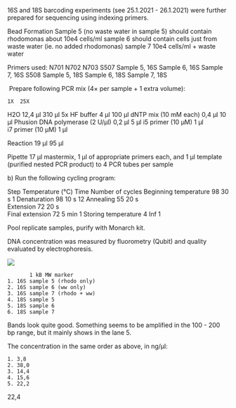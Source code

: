 16S and 18S barcoding experiments (see 25.1.2021 - 26.1.2021) were further prepared for sequencing using indexing primers.

Bead Formation
Sample 5 (no waste water in sample 5) should contain rhodomonas about 10e4 cells/ml
sample 6 should contain cells just from waste water (ie. no added rhodomonas)
sample 7 10e4 cells/ml + waste water

Primers used:
	N701	N702	N703
S507	Sample 5, 16S	Sample 6, 16S	Sample 7, 16S
S508	Sample 5, 18S	Sample 6, 18S	Sample 7, 18S


 Prepare following PCR mix (4× per sample + 1 extra volume):

	1X	25X
H2O	12,4 µl	310 µl
5x HF buffer	4 µl	100 µl
dNTP mix (10 mM each)	0,4 µl	10 µl
Phusion DNA polymerase (2 U/µl)	0,2 µl	5 µl
i5 primer (10 µM)	1 µl	
i7 primer (10 µM)	1 µl	
		
Reaction	19 µl	95 µl

Pipette 17 µl mastermix, 1 µl of appropriate primers each, and 1 µl template (purified nested PCR product) to 4 PCR tubes per sample

b) Run the following cycling program:

Step	Temperature (°C)	Time	Number of cycles
Beginning temperature	98	30 s	1
Denaturation	98	10 s	12
Annealing	55	20 s	
Extension	72	20 s	
Final extension	72	5 min	1
Storing temperature	4	Inf	1

Pool replicate samples, purify with Monarch kit.

DNA concentration was measured by fluorometry (Qubit) and quality evaluated by electrophoresis.

![](../lab_figures/gel1.png)


           1 kB MW marker
	1. 16S sample 5 (rhodo only)
	2. 16S sample 6 (ww only)
	3. 16S sample 7 (rhodo + ww)
	4. 18S sample 5
	5. 18S sample 6
	6. 18S sample 7

Bands look quite good. Something seems to be amplified in the 100 - 200 bp range, but it mainly shows in the lane 5.

The concentration in the same order as above, in ng/µl:

	1. 3,8
	2. 38,0
	3. 14,4
	4. 15,6
	5. 22,2
22,4
